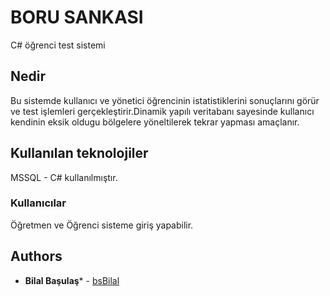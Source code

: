 # BORU SANKASI
C# öğrenci test sistemi

## Nedir
Bu sistemde kullanıcı ve yönetici öğrencinin istatistiklerini sonuçlarını görür ve test işlemleri gerçekleştirir.Dinamik yapılı veritabanı sayesinde kullanıcı kendinin eksik oldugu bölgelere yöneltilerek tekrar yapması amaçlanır.


## Kullanılan teknolojiler
MSSQL - C# kullanılmıştır.

### Kullanıcılar
Öğretmen ve Öğrenci sisteme giriş yapabilir.


## Authors

* **Bilal Başulaş*** - [bsBilal](https://github.com/bsBilal)
